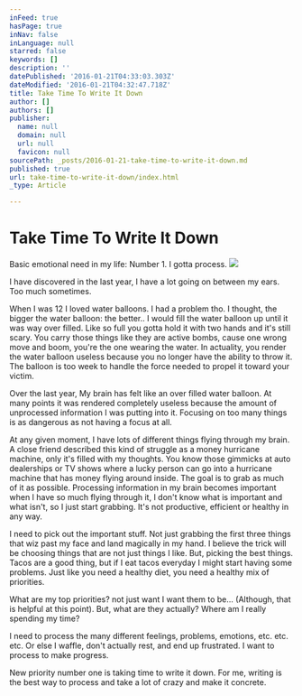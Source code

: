 ```yaml
---
inFeed: true
hasPage: true
inNav: false
inLanguage: null
starred: false
keywords: []
description: ''
datePublished: '2016-01-21T04:33:03.303Z'
dateModified: '2016-01-21T04:32:47.718Z'
title: Take Time To Write It Down
author: []
authors: []
publisher:
  name: null
  domain: null
  url: null
  favicon: null
sourcePath: _posts/2016-01-21-take-time-to-write-it-down.md
published: true
url: take-time-to-write-it-down/index.html
_type: Article

---
```

# Take Time To Write It Down

Basic emotional need in my life: Number 1\. I gotta process. 
![](https://the-grid-user-content.s3-us-west-2.amazonaws.com/b5e1b1d6-61d0-43da-9718-7d5284e5a7f1.JPG)

I have discovered in the last year, I have a lot going on between my ears. Too much sometimes. 

When I was 12 I loved water balloons. I had a problem tho. I thought, the bigger the water balloon: the better.. I would fill the water balloon up until it was way over filled. Like so full you gotta hold it with two hands and it's still scary. You carry those things like they are active bombs, cause one wrong move and boom, you're the one wearing the water. In actuality, you render the water balloon useless because you no longer have the ability to throw it. The balloon is too week to handle the force needed to propel it toward your victim. 

Over the last year, My brain has felt like an over filled water balloon. At many points it was rendered completely useless because the amount of unprocessed information I was putting into it. Focusing on too many things is as dangerous as not having a focus at all. 

At any given moment, I have lots of different things flying through my brain. A close friend described this kind of struggle as a money hurricane machine, only it's filled with my thoughts. You know those gimmicks at auto dealerships or TV shows where a lucky person can go into a hurricane machine that has money flying around inside. The goal is to grab as much of it as possible. Processing information in my brain becomes important when I have so much flying through it, I don't know what is important and what isn't, so I just start grabbing. It's not productive, efficient or healthy in any way. 

I need to pick out the important stuff. Not just grabbing the first three things that wiz past my face and land magically in my hand. I believe the trick will be choosing things that are not just things I like. But, picking the best things. Tacos are a good thing, but if I eat tacos everyday I might start having some problems. Just like you need a healthy diet, you need a healthy mix of priorities.

What are my top priorities? not just want I want them to be... (Although, that is helpful at this point). But, what are they actually? Where am I really spending my time? 

I need to process the many different feelings, problems, emotions, etc. etc. etc. Or else I waffle, don't actually rest, and end up frustrated. I want to process to make progress. 

New priority number one is taking time to write it down. For me, writing is the best way to process and take a lot of crazy and make it concrete.